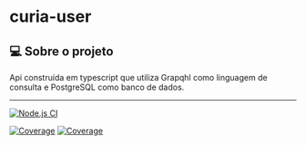 # curia-user

## 💻 Sobre o projeto

Api construída em typescript que utiliza Grapqhl como linguagem de consulta e PostgreSQL como banco de dados.

---

[![Node.js CI](https://github.com/PedroUNB/Setup-Typescript/actions/workflows/node.js.yml/badge.svg?branch=master)](https://github.com/PedroUNB/Setup-Typescript/actions/workflows/node.js.yml)

[![Coverage](./.github/badges/badge-statements.svg)](./.github/badges/badge-statements.svg)
[![Coverage](./.github/badges/badge-lines.svg)](./.github/badges/badge-lines.svg)
